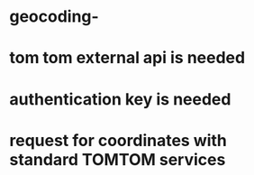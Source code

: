 # geocoding-
# tom tom external api is needed 
# authentication key is needed 
# request for coordinates with standard TOMTOM services 

